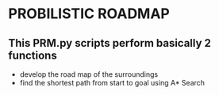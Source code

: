 # **PROBILISTIC ROADMAP**
## This PRM.py scripts perform basically 2 functions
 + develop the road map of the surroundings 
 + find the shortest path from start to goal using A* Search
 
